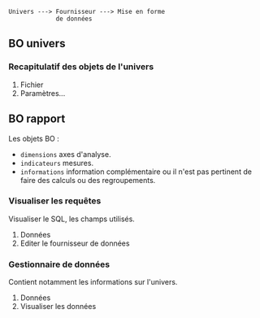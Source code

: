 ```
Univers ---> Fournisseur ---> Mise en forme
             de données
```

## BO univers

### Recapitulatif des objets de l'univers

1. Fichier
2. Paramètres...

## BO rapport

 Les objets BO :
 
* `dimensions` axes d'analyse.
* `indicateurs` mesures.
* `informations` information complémentaire ou il n'est pas pertinent de faire des calculs ou des regroupements.

### Visualiser les requêtes

Visualiser le SQL, les champs utilisés.

1. Données
2. Editer le fournisseur de données

### Gestionnaire de données

Contient notamment les informations sur l'univers.

1. Données 
2. Visualiser les données
